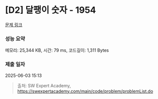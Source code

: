 # [D2] 달팽이 숫자 - 1954 

[문제 링크](https://swexpertacademy.com/main/code/problem/problemDetail.do?contestProbId=AV5PobmqAPoDFAUq) 

### 성능 요약

메모리: 25,344 KB, 시간: 79 ms, 코드길이: 1,311 Bytes

### 제출 일자

2025-06-03 15:13



> 출처: SW Expert Academy, https://swexpertacademy.com/main/code/problem/problemList.do